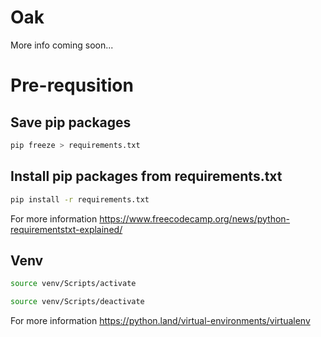 # Oak

More info coming soon...

# Pre-requsition 

## Save pip packages

```bash 
pip freeze > requirements.txt
``` 

## Install pip packages from requirements.txt
```bash 
pip install -r requirements.txt
``` 

For more information
https://www.freecodecamp.org/news/python-requirementstxt-explained/

## Venv

```bash 
source venv/Scripts/activate
``` 

```bash 
source venv/Scripts/deactivate
``` 
For more information
https://python.land/virtual-environments/virtualenv
